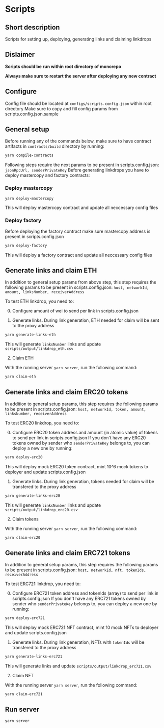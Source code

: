 # Scripts

## Short description

Scripts for setting up, deploying, generating links and claiming linkdrops

## Dislaimer

**Scripts should be run within root directory of monorepo**

**Always make sure to restart the server after deploying any new contract**

## Configure

Config file should be located at `configs/scripts.config.json` within root directory
Make sure to copy and fill config params from scripts.config.json.sample

## General setup

Before running any of the commands below, make sure to have contract artifacts in `contracts/build` directory by running:

```bash
yarn compile-contracts
```

Following steps require the next params to be present in scripts.config.json: `jsonRpcUrl, senderPrivateKey`
Before generating linkdrops you have to deploy mastercopy and factory contracts:

### Deploy mastercopy

```bash
yarn deploy-mastercopy
```
This will deploy mastercopy contract and update all neccessary config files

### Deploy factory

Before deploying the factory contract make sure mastercopy address is present in scripts.config.json

```bash
yarn deploy-factory
```
This will deploy a factory contract and update all neccessary config files



## Generate links and claim ETH
In addition to general setup params from above step, this step requires the following params to be present in scripts.config.json: `host, networkId, amount, linksNumber, receiverAddress`

To test ETH linkdrop, you need to:

0. Configure amount of wei to send per link in scripts.config.json

1. Generate links. During link generation, ETH needed for claim will be sent to the proxy address
```bash
yarn generate-links-eth
```
This will generate `linksNumber` links and update `scripts/output/linkdrop_eth.csv`

2. Claim ETH

With the running server `yarn server`, run the following command: 

```bash
yarn claim-eth
```

## Generate links and claim ERC20 tokens
In addition to general setup params, this step requires the following params to be present in scripts.config.json: `host, networkId, token, amount, linksNumber, receiverAddress`

To test ERC20 linkdrop, you need to:

0. Configure ERC20 token address and amount (in atomic value) of tokens to send per link in scripts.config.json
If you don't have any ERC20 tokens owned by sender who `senderPrivateKey` belongs to, you can deploy a new one by running:
```bash
yarn deploy-erc20
```
This will deploy mock ERC20 token contract, mint 10^6 mock tokens to deployer and update scripts.config.json

1. Generate links. During link generation, tokens needed for claim will be transfered to the proxy address
```bash
yarn generate-links-erc20
```
This will generate `linksNumber` links and update `scripts/output/linkdrop_erc20.csv`

2. Claim tokens

With the running server `yarn server`, run the following command: 

```bash
yarn claim-erc20
```

## Generate links and claim ERC721 tokens
In addition to general setup params, this step requires the following params to be present in scripts.config.json: `host, networkId, nft, tokenIds, receiverAddress`

To test ERC721 linkdrop, you need to:

0. Configure ERC721 token address and tokenIds (array) to send per link in scripts.config.json
If you don't have any ERC721 tokens owned by sender who `senderPrivateKey` belongs to, you can deploy a new one by running:
```bash
yarn deploy-erc721
```
This will deploy mock ERC721 NFT contract, mint 10 mock NFTs to deployer and update scripts.config.json

1. Generate links. During link generation, NFTs with `tokenIds` will be transfered to the proxy address
```bash
yarn generate-links-erc721
```
This will generate links and update `scripts/output/linkdrop_erc721.csv`

2. Claim NFT

With the running server `yarn server`, run the following command: 

```bash
yarn claim-erc721
```

## Run server

```bash
yarn server
```

